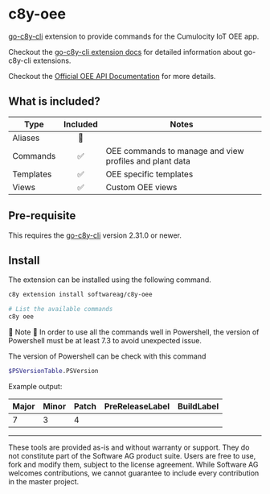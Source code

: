 # c8y-oee

[go-c8y-cli](https://github.com/reubenmiller/go-c8y-cli) extension to provide commands for the Cumulocity IoT OEE app.

Checkout the [go-c8y-cli extension docs](https://goc8ycli.netlify.app/docs/concepts/extensions/) for detailed information about go-c8y-cli extensions.

Checkout the [Official OEE API Documentation](https://cumulocity.com/api/oee) for more details.

## What is included?

|Type|Included|Notes|
|----|:-:|-----|
|Aliases|🔲||
|Commands|✅|OEE commands to manage and view profiles and plant data|
|Templates|✅|OEE specific templates|
|Views|✅|Custom OEE views|

## Pre-requisite

This requires the [go-c8y-cli](https://github.com/reubenmiller/go-c8y-cli/releases) version 2.31.0 or newer.

## Install

The extension can be installed using the following command.

```sh
c8y extension install softwareag/c8y-oee

# List the available commands
c8y oee
```
:rotating_light: Note :rotating_light: In order to use all the commands well in Powershell, the version of Powershell must be at least 7.3 to avoid unexpected issue.

The version of Powershell can be check with this command

```sh
$PSVersionTable.PSVersion
```

Example output:

| Major | Minor | Patch | PreReleaseLabel  | BuildLabel         |
|-------| ----- |-------|------------------|--------------------|
| 7     |    3  | 4     |   |   |


----
These tools are provided as-is and without warranty or support. They do not constitute part of the Software AG product suite. Users are free to use, fork and modify them, subject to the license agreement. While Software AG welcomes contributions, we cannot guarantee to include every contribution in the master project.
